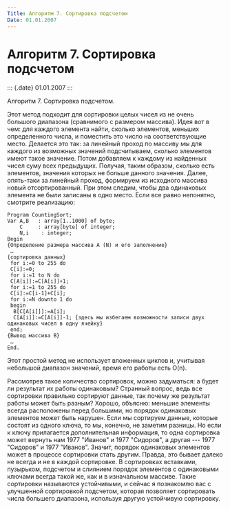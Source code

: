 ```yaml
---
Title: Алгоритм 7. Сортировка подсчетом
Date: 01.01.2007
---
```



Алгоритм 7. Сортировка подсчетом
================================

::: {.date}
01.01.2007
:::

Алгоритм 7. Сортировка подсчетом.

Этот метод подходит для сортировки целых чисел из не очень большого
диапазона (сравнимого с размером массива). Идея вот в чем: для каждого
элемента найти, сколько элементов, меньших определенного числа, и
поместить это число на соответствующие место. Делается это так: за
линейный проход по массиву мы для каждого из возможных значений
подсчитываем, сколько элементов имеют такое значение. Потом добавляем к
каждому из найденных чисел суму всех предыдущих. Получая, таким образом,
сколько есть элементов, значения которых не больше данного значения.
Далее, опять-таки за линейный проход, формируем из исходного массива
новый отсортированный. При этом следим, чтобы два одинаковых элемента не
были записаны в одно место. Если все равно непонятно, смотрите
реализацию:

    Program CountingSort;
    Var A,B   : array[1..1000] of byte;
        C     : array[byte] of integer;
        N,i    : integer;
    Begin
    {Определение размера массива A (N) и его заполнение}
     …
    {сортировка данных}
     for i:=0 to 255 do
     C[i]:=0;
     for i:=1 to N do
     C[A[i]]:=C[A[i]]+1;
     for i:=1 to 255 do
     C[i]:=C[i-1]+C[i];
     for i:=N downto 1 do
     begin
      B[C[A[i]]]:=A[i];
      C[A[i]]:=C[A[i]]-1; {здесь мы избегаем возможности записи двух одинаковых чисел в одну ячейку}
     end;
    {Вывод массива B}
     …
    End.

Этот простой метод не использует вложенных циклов и, учитывая небольшой
диапазон значений, время его работы есть O(n).

Рассмотрев такое количество сортировок, можно задуматься: а будет ли
результат их работы одинаковым? Странный вопрос, ведь все сортировки
правильно сортируют данные, так почему же результат работы может быть
разным? Хорошо, объясню: меньшие элементы всегда расположены перед
большими, но порядок одинаковых элементов может быть нарушен. Если мы
сортируем данные, которые состоят из одного ключа, то мы, конечно, не
заметим разницы. Но если к ключу прилагается дополнительная информация,
то одна сортировка может вернуть нам 1977 "Иванов" и 1977 "Сидоров",
а другая --- 1977 "Сидоров" и 1977 "Иванов". Значит, порядок
одинаковых элементов может в процессе сортировки стать другим. Правда,
это бывает далеко не всегда и не в каждой сортировке. В сортировках
вставками, пузырьком, подсчетом и слиянием порядок элементов с
одинаковыми ключами всегда такой же, как и в изначальном массиве. Такие
сортировки называются устойчивыми, и сейчас я познакомлю вас с
улучшенной сортировкой подсчетом, которая позволяет сортировать числа
большего диапазона, используя другую устойчивую сортировку.
